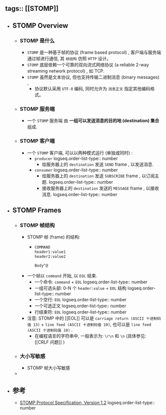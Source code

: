tags:: [[STOMP]]
---

- ## STOMP Overview
	- ### STOMP 是什么
		- `STOMP` 是一种基于帧的协议 (frame based protocol) , 客户端与服务端通过帧进行通信, 其 `帧结构` 仿照 `HTTP` 设计。
		- `STOMP` 底层依赖一个可靠的双向流式网络协议 (a reliable 2-way streaming network protocol) , 如 TCP.
		- `STOMP` 虽然是文本协议, 但也支持传输二进制消息 (binary messages) ,
			- 协议默认采用 `UTF-8` 编码, 同时允许为 `消息正文` 指定其他编码格式。
	- ### STOMP 服务端
		- 一个 `STOMP` 服务端 由 **一组可以发送消息的目的地 (destination) 集合** 组成.
	- ### STOMP 客户端
		- 一个 `STOMP` 客户端, 可以以两种模式运行 (单独或同时) :
			- `producer`
			  logseq.order-list-type:: number
				- 给服务器上的 `destination` 发送 `SEND` frame , 以发送消息.
			- `consumer`
			  logseq.order-list-type:: number
				- 给服务器上的 `destination`  发送 `SUBSCRIBE` frame , 以订阅主题.
				  logseq.order-list-type:: number
				- 接收服务器上的 `destination` 发送的 `MESSAGE` frame , 以接收消息.
				  logseq.order-list-type:: number
- ## STOMP Frames
	- ### STOMP 帧结构
		- STOMP 帧 (frame) 的结构:
			- ``` sh
			  COMMAND
			  header1:value1
			  header2:value2
			  
			  Body^@
			  ```
		- 一个帧以 `command` 开始, 以 `EOL` 结束.
			- 一个命令: `command` + `EOL`
			  logseq.order-list-type:: number
			- 一组可选头部: 0-N 个 `header:value` + `EOL` 结构
			  logseq.order-list-type:: number
			- 一个空行: `EOL`
			  logseq.order-list-type:: number
			- 一个可选正文
			  logseq.order-list-type:: number
			- 行结束符: `EOL`
			  logseq.order-list-type:: number
		- 注意:  STOMP 中的 [[EOL]] 可以是 `carriage return (ASCII 十进制码值 13)` + `line feed (ASCII 十进制码值 10)`, 也可以是 `line feed (ASCII 十进制码值 10)` .
			- 在编程语言的字符串中, 一般表示为: `\r\n` 和 `\n` (具体参见: [[CRLF 问题]] )
	- ### 大小写敏感
		- STOMP 帧大小写敏感
	-
- ## 参考
	- [STOMP Protocol Specification, Version 1.2](https://stomp.github.io/stomp-specification-1.2.html)
	  logseq.order-list-type:: number